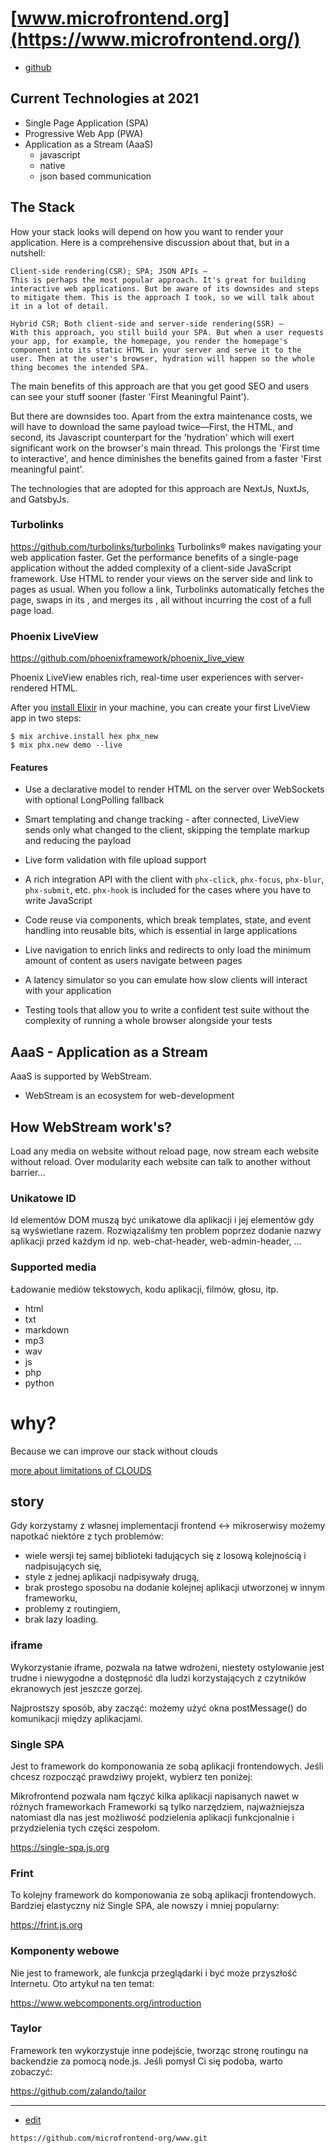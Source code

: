 # [www.microfrontend.org](https://www.microfrontend.org/)

+ [github](https://github.com/microfrontend-org/www)



## Current Technologies at 2021

+ Single Page Application (SPA)
+ Progressive Web App (PWA)
+ Application as a Stream (AaaS)
    + javascript    
    + native
    + json based communication
    

## The Stack

How your stack looks will depend on how you want to render your application. Here is a comprehensive discussion about that, but in a nutshell:

    Client-side rendering(CSR); SPA; JSON APIs —
    This is perhaps the most popular approach. It's great for building interactive web applications. But be aware of its downsides and steps to mitigate them. This is the approach I took, so we will talk about it in a lot of detail.

    Hybrid CSR; Both client-side and server-side rendering(SSR) —
    With this approach, you still build your SPA. But when a user requests your app, for example, the homepage, you render the homepage's component into its static HTML in your server and serve it to the user. Then at the user's browser, hydration will happen so the whole thing becomes the intended SPA.

The main benefits of this approach are that you get good SEO and users can see your stuff sooner (faster 'First Meaningful Paint').

But there are downsides too. Apart from the extra maintenance costs, we will have to download the same payload twice—First, the HTML, and second, its Javascript counterpart for the 'hydration' which will exert significant work on the browser's main thread. This prolongs the 'First time to interactive', and hence diminishes the benefits gained from a faster 'First meaningful paint'.

The technologies that are adopted for this approach are NextJs, NuxtJs, and GatsbyJs.



### Turbolinks
https://github.com/turbolinks/turbolinks
Turbolinks® makes navigating your web application faster. Get the performance benefits of a single-page application without the added complexity of a client-side JavaScript framework. Use HTML to render your views on the server side and link to pages as usual. When you follow a link, Turbolinks automatically fetches the page, swaps in its <body>, and merges its <head>, all without incurring the cost of a full page load.




### Phoenix LiveView
https://github.com/phoenixframework/phoenix_live_view

Phoenix LiveView enables rich, real-time user experiences with server-rendered HTML.

After you [install Elixir](https://elixir-lang.org/install.html)
in your machine, you can create your first LiveView app in two
steps:

    $ mix archive.install hex phx_new
    $ mix phx.new demo --live

#### Features

* Use a declarative model to render HTML on the server over WebSockets with optional LongPolling fallback

* Smart templating and change tracking - after connected, LiveView sends only what changed to the client, skipping the template markup and reducing the payload

* Live form validation with file upload support

* A rich integration API with the client with `phx-click`, `phx-focus`, `phx-blur`, `phx-submit`, etc. `phx-hook` is included for the cases where you have to write JavaScript

* Code reuse via components, which break templates, state, and event handling into reusable bits, which is essential in large applications

* Live navigation to enrich links and redirects to only load the minimum amount of content as users navigate between pages

* A latency simulator so you can emulate how slow clients will interact with your application

* Testing tools that allow you to write a confident test suite without the complexity of running a whole browser alongside your tests


## AaaS - Application as a Stream

AaaS is supported by WebStream.

+ WebStream is an ecosystem for web-development

## How WebStream work's?

Load any media on website without reload page, now stream each website without reload.
Over modularity each website can talk to another without barrier...

### Unikatowe ID

Id elementów DOM muszą być unikatowe dla aplikacji i jej elementów gdy są wyświetlane razem.
Rozwiązaliśmy ten problem poprzez dodanie nazwy aplikacji przed każdym id np. web-chat-header, web-admin-header, ...

    
### Supported media

Ładowanie mediów tekstowych, kodu aplikacji, filmów, głosu, itp.

+ html
+ txt
+ markdown
+ mp3
+ wav
+ js
+ php
+ python


# why?
Because we can improve our stack without clouds

[more about limitations of CLOUDS](CLOUDS.md)

## story
    
Gdy korzystamy z własnej implementacji frontend <-> mikroserwisy możemy napotkać niektóre z tych problemów:

+ wiele wersji tej samej biblioteki ładujących się z losową kolejnością i nadpisujących się,
+ style z jednej aplikacji nadpisywały drugą,
+ brak prostego sposobu na dodanie kolejnej aplikacji utworzonej w innym frameworku,
+ problemy z routingiem,
+ brak lazy loading.

### iframe
Wykorzystanie iframe, pozwala na łatwe wdrożeni, niestety ostylowanie jest trudne i niewygodne a dostępność dla ludzi korzystających z czytników ekranowych jest jeszcze gorzej. 

Najprostszy sposób, aby zacząć: możemy użyć okna postMessage() do komunikacji między aplikacjami.

   
###  Single SPA


Jest to framework do komponowania ze sobą aplikacji frontendowych. Jeśli chcesz rozpocząć prawdziwy projekt, wybierz ten poniżej:

Mikrofrontend pozwala nam łączyć kilka aplikacji napisanych nawet w różnych frameworkach
Frameworki są tylko narzędziem, najważniejsza natomiast dla nas jest możliwość podzielenia aplikacji funkcjonalnie i przydzielenia tych części zespołom.

https://single-spa.js.org
    
    

### Frint

To kolejny framework do komponowania ze sobą aplikacji frontendowych. Bardziej elastyczny niż Single SPA, ale nowszy i mniej popularny:

https://frint.js.org

    
    
### Komponenty webowe

Nie jest to framework, ale funkcja przeglądarki i być może przyszłość Internetu. Oto artykuł na ten temat:

https://www.webcomponents.org/introduction
    
    

### Taylor

Framework ten wykorzystuje inne podejście, tworząc stronę routingu na backendzie za pomocą node.js. Jeśli pomysł Ci się podoba, warto zobaczyć:

https://github.com/zalando/tailor
    
    
  
---
+ [edit](https://github.com/microfrontend-org/www/edit/main/README.md)
```
https://github.com/microfrontend-org/www.git
```
